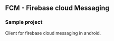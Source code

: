 ## FCM - Firebase cloud Messaging 
### Sample project

Client for firebase cloud messaging in android.
